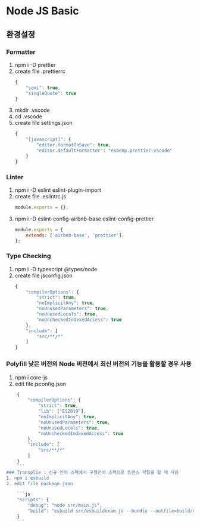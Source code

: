 # Node JS Basic

## 환경설정
### Formatter
1. npm i -D prettier
2. create file .prettierrc
    ```js
    {
        "semi": true,
        "singleQuote": true
    }
    ```
3. mkdir .vscode
4. cd .vscode
5. create file settings.json
    ```js
    {
        "[javascript]": {
            "editor.formatOnSave": true,
            "editor.defaultFormatter": "esbenp.prettier-vscode"
        }
    }
    ```
### Linter
1. npm i -D eslint eslint-plugin-import
2. create file .eslintrc.js
    ```js
    module.exports = {};
    ```
3. npm i -D eslint-config-airbnb-base eslint-config-prettier
    ```js
    module.exports = {
        extends: ['airbnb-base', 'prettier'],
    };
    ```

### Type Checking
1. npm i -D typescript @types/node
2. create file jsconfig.json
    ```js
    {
        "compilerOptions": {
            "strict": true,
            "noImplicitAny": true,
            "noUnusedParameters": true,
            "noUnusedLocals": true,
            "noUncheckedIndexedAccess": true
        },
        "include": [
            "src/**/*"
        ]
    }
    ```

### Polyfill 낮은 버전의 Node 버전에서 최신 버전의 기능을 활용할 경우 사용
1. npm i core-js
2. edit file jsconfig.json
```js
    {
        "compilerOptions": {
            "strict": true,
            "lib": ["ES2019"],
            "noImplicitAny": true,
            "noUnusedParameters": true,
            "noUnusedLocals": true,
            "noUncheckedIndexedAccess": true
        },
        "include": [
            "src/**/*"
        ]
    }
    ```
### Transplie : 신규 언어 스펙에서 구형언어 스펙으로 트랜스 파일을 할 때 사용
1. npm i esbuild
2. edit file package.json

    ```js
    "scripts": {
        "debug": "node src/main.js",
        "build": "esbuild src/esbuildexam.js --bundle --outfile=build/main.js --target=node10.4"
    }
    ```